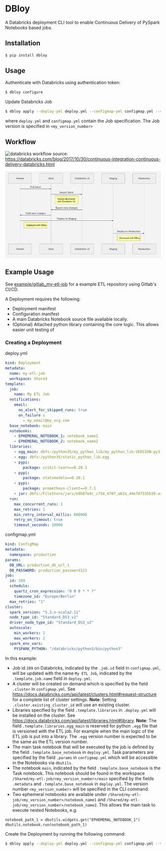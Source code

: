 # DBloy

A Databricks deployment CLI tool to enable Continuous Delivery of PySpark Notebooks based jobs.


## Installation

````bash
$ pip install dbloy
````

## Usage

Authenticate with Databricks using authentication token:

```bash
$ dbloy configure 
```

Update Databricks Job 

```bash
$ dbloy apply --deploy-yml deploy.yml --configmap-yml configmap.yml --version <my_version_number>
```

where `deploy.yml` and `configmap.yml` contain the Job specification. The Job version is specified in `<my_version_number>`


## Workflow

![databricks workflow](https://databricks.com/wp-content/uploads/2017/10/CI-CD-BLOG4@2x-1024x211.png "databricks workflow")
source: https://databricks.com/blog/2017/10/30/continuous-integration-continuous-delivery-databricks.html 
 
![example workflow](https://github.com/hjh17/dbloy/blob/master/uml.png?raw=true "example workflow")
 


 
## Example Usage

See [example/gitlab_my-etl-job](https://github.com/hjh17/dbloy/tree/master/example/gitlab_my-etl-job) for a example ETL repository using Gitlab's CI/CD.


A Deployment requires the following:

* Deployment manifest
* Configuration manifest
* A main Databricks Notebook source file available locally. 
* (Optional) Attached python library containing the core logic. This allows easier unit testing of 


### Creating a Deployment



deploy.yml

````yaml
kind: Deployment
metadata:
  name: my-etl-job
  workspace: Shared
template:
  job:
    name: My ETL Job
  notifications:
    email:
      no_alert_for_skipped_runs: true
      on_failure :
        - my_email@my_org.com
  base_notebook: main
  notebooks:
    - EPHEMERAL_NOTEBOOK_1: notebook_name1
    - EPHEMERAL_NOTEBOOK_2: notebook_name2
  libraries:
    - egg_main: dbfs:/python35/my_python_lib/my_python_lib-VERSION-py3.5.egg
    - egg: dbfs:/python35/static_python_lib.egg
    - pypi:
        package: scikit-learn==0.20.3
    - pypi:
        package: statsmodels==0.10.1
    - pypi:
        package: prometheus-client==0.7.1
    - jar: dbfs:/FileStore/jars/e9b87e4c_c754_4707_a62a_44ef47535b39-azure_cosmosdb_spark_2_4_0_2_11_1_3_4_uber-38021.jar
  run:
    max_concurrent_runs: 1
    max_retries: 1
    min_retry_interval_millis: 600000
    retry_on_timeout: true
    timeout_seconds: 10800
````

configmap.yml

````yaml
kind: ConfigMap
metadata:
  namespace: production
params:
  DB_URL: production_db_url_1
  DB_PASSWORD: production_password123
job:
  id: 289
  schedule:
    quartz_cron_expression: "0 0 0 * * ?"
    timezone_id: "Europe/Berlin"
  max_retries: "1"
cluster:
  spark_version: "5.3.x-scala2.11"
  node_type_id: "Standard_DS3_v2"
  driver_node_type_id: "Standard_DS3_v2"
  autoscale:
    min_workers: 1
    max_workers: 2
  spark_env_vars:
    PYSPARK_PYTHON: "/databricks/python3/bin/python3"

````

In this example:

* Job id `289` on Databricks, indicated by the `.job.id` field in `configmap.yml`, will be updated with the name `My ETL Job`, indicated by the `.template.job.name` field in `deploy.yml`.
* A cluster will be created on demand which is specified by the field `.cluster` in `configmap.yml`. See https://docs.databricks.com/api/latest/clusters.html#request-structure for a complete list of cluster settings. **Note**: Setting `.cluster.existing_cluster_id` will use an existing cluster. 
* Libraries specified by the field `.template.libraries` in `.deploy.yml` will be installed on the cluster. See https://docs.databricks.com/api/latest/libraries.html#library. 
 **Note**: The field `.template.libraries.egg_main` is reserved for python `.egg` file that is versioned with the ETL job. 
 For example when the main logic of the ETL job is put into a library. The `.egg` version number is expected to be the same as the ETL version number.
* The main task notebook that will be executed by the job is defined by the field `.template.base_notebook` in `deploy.yml`. Task parameters are specified by the field `.params` in `configmap.yml` which will be accessible in the Notebooks via `dbutils`.
* The notebook `main`, indicated by the field `.template.base_notebook` is the Task notebook. This notebook should be found in the workspace `/Shared/my-etl-job/<my_version_number>/main` specified by the fields `.metadata` and  `.template.base_notebook` in `deploy.yml`. The version number `<my_version_number>` will be specified in the CLI command.
* Two ephemeral notebooks are available under `/Shared/my-etl-job/<my_version_number>/notebook_name1` and `/Shared/my-etl-job/<my_version_number>/notebook_name2`. This allows the main task to execute nested Notebooks, e.g.
```
notebook_path_1 = dbutils.widgets.get("EPHEMERAL_NOTEBOOK_1")
dbutils.notebook.run(notebook_path_1)
```
 
 
Create the Deployment by running the following command:

```bash
$ dbloy apply --deploy-yml deploy.yml --configmap-yml configmap.yml --version <my_version_number>
```
